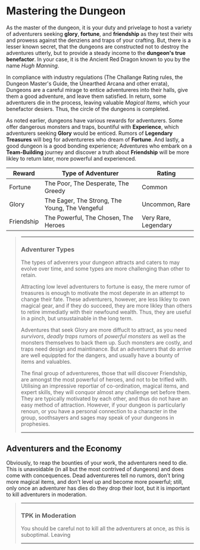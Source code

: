 # Mastering the Dungeon
As the master of the dungeon, it is your duty and privelage to host a variety of adventurers seeking **glory**, **fortune**, and **friendship** as they test their wits and prowess against the denziens and traps of your crafting. But, there is a lesser known secret, that the dungeons are constructed not to destroy the adventures utterly, but to provide a steady income to the **dungeon's true benefactor**. In your case, it is the Ancient Red Dragon known to you by the name *Hugh Manning*.

In compliance with industry regulations (The Challange Rating rules, the Dungeon Master's Guide, the Unearthed Arcana and other errata), Dungeons are a careful mirage to entice adventureres into their halls, give them a good adventure, and leave them satisfied. In return, some adventurers die in the process, leaving valuable *Magical Items*, which your benefactor desiers. Thus, the circle of the dungeons is completed.

As noted earlier, dungeons have various rewards for adventurers. Some offer dangerous monsters and traps, bountiful with  **Experience**, which adventurers seeking **Glory** would be enticed. Rumors of **Legendary Treasures** will beg for adventureres who dream of **Fortune**. And lastly, a good dungeon is a good bonding experience; Adventures who embark on a **Team-Building** journey and discover a truth about **Friendship** will be more likley to return later, more powerful and experienced.

|Reward|Type of Adventurer|Rating|
|-|-|-|
|Fortune|The Poor, The Desperate, The Greedy|Common|
|Glory|The Eager, The Strong, The Young, The Vengeful|Uncommon, Rare|
|Friendship|The Powerful, The Chosen, The Heroes|Very Rare, Legendary|

> ---
> ### Adventurer Types
> The types of advenrers your dungeon attracts and caters to may evolve over time, and some types are more challenging than other to retain.
>
> Attracting low level adventurers to fortune is easy, the mere rumor of treasures is enough to motivate the most deperate in an attempt to change their fate. These adventurers, however, are less likley to own magical gear, and if they do succeed, they are more likley than others to retire immediatly with their newfound wealth. Thus, they are useful in a pinch, but unsustainable in the long term.
>
> Adventures that seek Glory are more diffuclt to attract, as you need *survivors*, *deadly traps* rumors of *powerful monsters* as well as the monsters themselves to back them up. Such monsters are costly, and traps need design and maintinance. But an adventurers that do arrive are well equippted for the dangers, and usually have a bounty of items and valuables.
>
> The final group of adventureres, those that will discover Friendship, are amongst the most powerful of heroes, and not to be trifled with. Utilising an impressive reportiar of co-ordination, magical items, and expert skills, they will conquor almost any challenge set before them. They are typically motivated by each other, and thus do not have an easy method of attraction. However, if your dungeon is particularly renoun, or you have a personal connection to a character in the group, soothsayers and sages may speak of your dungeons in prophesies.
>
> ---

## Adventurers and the Economy
Obviously, to reap the bounties of your work, the adventurers need to die. This is unavoidable (in all but the most contrived of dungeons) and does come with concequences. Dead adventureres tell no rumors, don't bring more magical items, and don't level up and become more powerful; still, only once an adventurer has dies do they drop their loot, but it is important to kill adventurers in moderation.
> ---
> ### TPK in Moderation
> You should be careful not to kill all the adventurers at once, as this is suboptimal. Leaving 
>
> ---